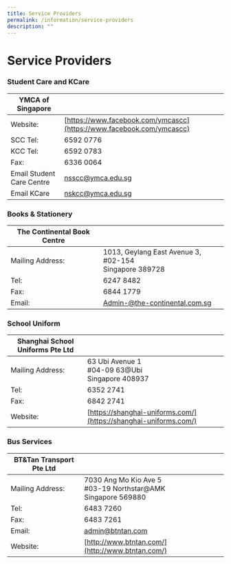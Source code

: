 ```yaml
---
title: Service Providers
permalink: /information/service-providers
description: ""
---
```

# **Service Providers**

### Student Care and KCare

| YMCA of Singapore 	|  	|
|---	|---	|
| Website: 	| [https://www.facebook.com/ymcascc](https://www.facebook.com/ymcascc) 	|
| SCC Tel:  	| 6592 0776  	|
| KCC Tel:  	| 6592 0783 	|
| Fax: 	| 6336 0064 	|
| Email Student Care Centre 	| [nsscc@ymca.edu.sg](mailto:nsscc@ymca.edu.sg) 	|
| Email KCare  	| [nskcc@ymca.edu.sg](mailto:nskcc@ymca.edu.sg) 	|



### Books & Stationery

| The Continental Book Centre 	|  	|
|---	|---	|
| Mailing Address: 	| 1013, Geylang East Avenue 3, #02-154 <br>Singapore 389728 	|
| Tel: 	| 6247 8482 	|
| Fax: 	| 6844 1779 	|
| Email: 	| [Admin-@the-continental.com.sg](mailto:Admin-@the-continental.com.sg) 	|


### School Uniform

| Shanghai School Uniforms Pte Ltd 	|  	|
|---	|---	|
| Mailing Address: 	| 63 Ubi Avenue 1<br>#04-09 63@Ubi<br>Singapore 408937 	|
| Tel: 	| 6352 2741 	|
| Fax: 	| 6842 2741 	|
| Website: 	| [https://shanghai-uniforms.com/](https://shanghai-uniforms.com/) 	|



### Bus Services

| BT&Tan Transport Pte Ltd 	|  	|
|---	|---	|
| Mailing Address: 	| 7030 Ang Mo Kio Ave 5<br>#03-19 Northstar@AMK<br>Singapore 569880 	|
| Tel: 	| 6483 7260 	|
| Fax: 	| 6483 7261 	|
| Email: 	| [admin@btntan.com](mailto:admin@btntan.com) 	|
| Website: 	| [http://www.btntan.com/](http://www.btntan.com/) 	|

